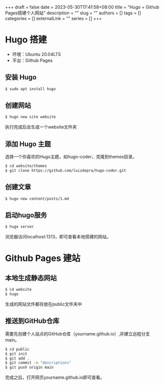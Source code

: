 +++ 
draft = false
date = 2023-05-30T17:41:58+08:00
title = "Hugo + Github Pages搭建个人网站"
description = ""
slug = ""
authors = []
tags = []
categories = []
externalLink = ""
series = []
+++

# Hugo 搭建

* 环境：Ubuntu 20.04LTS
* 平台：Github Pages

## 安装 Hugo
```bash
$ sudo apt install hugo
```

## 创建网站
```bash
$ hugo new site website
```
执行完成后会生成一个website文件夹

## 添加 Hugo 主题
选择一个你喜欢的Hugo主题，如hugo-coder，克隆到themes目录。
```bash
$ cd website/themes
$ git clone https://github.com/luizdepra/hugo-coder.git
```
## 创建文章
```bash
$ hugo new content/posts/1.md
```

## 启动hugo服务
```bash
$ hugo server
```
浏览器访问localhost:1313，即可查看本地搭建的网站。

# Github Pages 建站

## 本地生成静态网站
```bash
$ cd website
$ hugo
```
生成的网站文件都存放在public文件夹中
## 推送到GitHub仓库
需要先创建个人站点的GitHub仓库（yourname.github.io）,并建立远程分支main。
```bash
$ cd public
$ git init
$ git add .
$ git commit -m "descriptions"
$ git push origin main
```
完成之后，打开网页yourname.github.io即可查看。